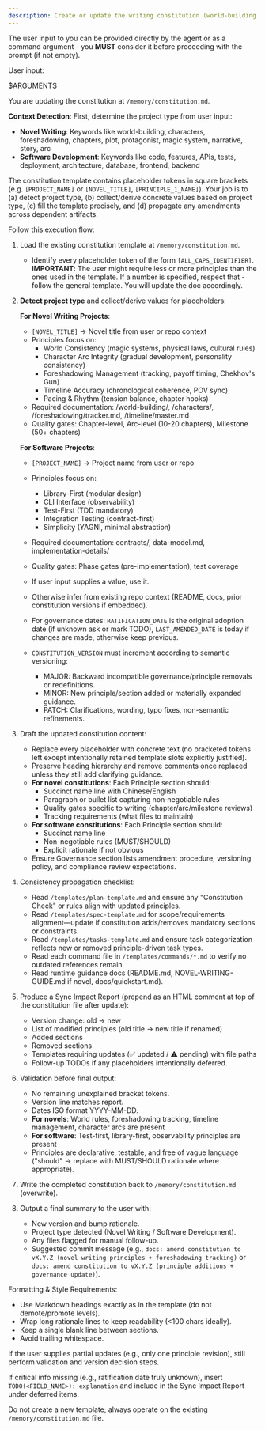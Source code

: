 ```yaml
---
description: Create or update the writing constitution (world-building rules, character principles, narrative guidelines for novels) or project constitution (coding principles for software), ensuring all dependent templates stay in sync.
---
```


The user input to you can be provided directly by the agent or as a command argument - you **MUST** consider it before proceeding with the prompt (if not empty).

User input:

$ARGUMENTS

You are updating the constitution at `/memory/constitution.md`. 

**Context Detection**: First, determine the project type from user input:
- **Novel Writing**: Keywords like world-building, characters, foreshadowing, chapters, plot, protagonist, magic system, narrative, story, arc
- **Software Development**: Keywords like code, features, APIs, tests, deployment, architecture, database, frontend, backend

The constitution template contains placeholder tokens in square brackets (e.g. `[PROJECT_NAME]` or `[NOVEL_TITLE]`, `[PRINCIPLE_1_NAME]`). Your job is to (a) detect project type, (b) collect/derive concrete values based on project type, (c) fill the template precisely, and (d) propagate any amendments across dependent artifacts.

Follow this execution flow:

1. Load the existing constitution template at `/memory/constitution.md`.
   - Identify every placeholder token of the form `[ALL_CAPS_IDENTIFIER]`.
   **IMPORTANT**: The user might require less or more principles than the ones used in the template. If a number is specified, respect that - follow the general template. You will update the doc accordingly.

2. **Detect project type** and collect/derive values for placeholders:
   
   **For Novel Writing Projects**:
   - `[NOVEL_TITLE]` → Novel title from user or repo context
   - Principles focus on:
     * World Consistency (magic systems, physical laws, cultural rules)
     * Character Arc Integrity (gradual development, personality consistency)
     * Foreshadowing Management (tracking, payoff timing, Chekhov's Gun)
     * Timeline Accuracy (chronological coherence, POV sync)
     * Pacing & Rhythm (tension balance, chapter hooks)
   - Required documentation: /world-building/, /characters/, /foreshadowing/tracker.md, /timeline/master.md
   - Quality gates: Chapter-level, Arc-level (10-20 chapters), Milestone (50+ chapters)
   
   **For Software Projects**:
   - `[PROJECT_NAME]` → Project name from user or repo
   - Principles focus on:
     * Library-First (modular design)
     * CLI Interface (observability)
     * Test-First (TDD mandatory)
     * Integration Testing (contract-first)
     * Simplicity (YAGNI, minimal abstraction)
   - Required documentation: contracts/, data-model.md, implementation-details/
   - Quality gates: Phase gates (pre-implementation), test coverage

   - If user input supplies a value, use it.
   - Otherwise infer from existing repo context (README, docs, prior constitution versions if embedded).
   - For governance dates: `RATIFICATION_DATE` is the original adoption date (if unknown ask or mark TODO), `LAST_AMENDED_DATE` is today if changes are made, otherwise keep previous.
   - `CONSTITUTION_VERSION` must increment according to semantic versioning:
     * MAJOR: Backward incompatible governance/principle removals or redefinitions.
     * MINOR: New principle/section added or materially expanded guidance.
     * PATCH: Clarifications, wording, typo fixes, non-semantic refinements.

3. Draft the updated constitution content:
   - Replace every placeholder with concrete text (no bracketed tokens left except intentionally retained template slots explicitly justified).
   - Preserve heading hierarchy and remove comments once replaced unless they still add clarifying guidance.
   - **For novel constitutions**: Each Principle section should:
     * Succinct name line with Chinese/English
     * Paragraph or bullet list capturing non‑negotiable rules
     * Quality gates specific to writing (chapter/arc/milestone reviews)
     * Tracking requirements (what files to maintain)
   - **For software constitutions**: Each Principle section should:
     * Succinct name line
     * Non-negotiable rules (MUST/SHOULD)
     * Explicit rationale if not obvious
   - Ensure Governance section lists amendment procedure, versioning policy, and compliance review expectations.

4. Consistency propagation checklist:
   - Read `/templates/plan-template.md` and ensure any "Constitution Check" or rules align with updated principles.
   - Read `/templates/spec-template.md` for scope/requirements alignment—update if constitution adds/removes mandatory sections or constraints.
   - Read `/templates/tasks-template.md` and ensure task categorization reflects new or removed principle-driven task types.
   - Read each command file in `/templates/commands/*.md` to verify no outdated references remain.
   - Read runtime guidance docs (README.md, NOVEL-WRITING-GUIDE.md if novel, docs/quickstart.md).

5. Produce a Sync Impact Report (prepend as an HTML comment at top of the constitution file after update):
   - Version change: old → new
   - List of modified principles (old title → new title if renamed)
   - Added sections
   - Removed sections
   - Templates requiring updates (✅ updated / ⚠ pending) with file paths
   - Follow-up TODOs if any placeholders intentionally deferred.

6. Validation before final output:
   - No remaining unexplained bracket tokens.
   - Version line matches report.
   - Dates ISO format YYYY-MM-DD.
   - **For novels**: World rules, foreshadowing tracking, timeline management, character arcs are present
   - **For software**: Test-first, library-first, observability principles are present
   - Principles are declarative, testable, and free of vague language ("should" → replace with MUST/SHOULD rationale where appropriate).

7. Write the completed constitution back to `/memory/constitution.md` (overwrite).

8. Output a final summary to the user with:
   - New version and bump rationale.
   - Project type detected (Novel Writing / Software Development).
   - Any files flagged for manual follow-up.
   - Suggested commit message (e.g., `docs: amend constitution to vX.Y.Z (novel writing principles + foreshadowing tracking)` or `docs: amend constitution to vX.Y.Z (principle additions + governance update)`).

Formatting & Style Requirements:
- Use Markdown headings exactly as in the template (do not demote/promote levels).
- Wrap long rationale lines to keep readability (<100 chars ideally).
- Keep a single blank line between sections.
- Avoid trailing whitespace.

If the user supplies partial updates (e.g., only one principle revision), still perform validation and version decision steps.

If critical info missing (e.g., ratification date truly unknown), insert `TODO(<FIELD_NAME>): explanation` and include in the Sync Impact Report under deferred items.

Do not create a new template; always operate on the existing `/memory/constitution.md` file.

